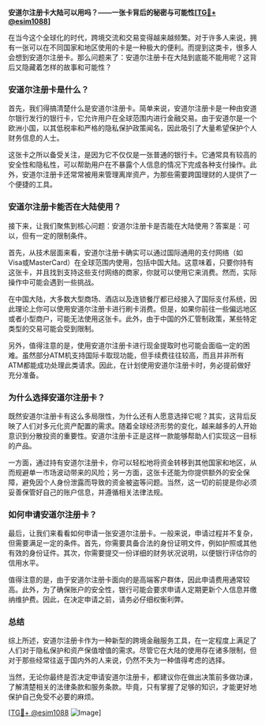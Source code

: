 **安道尔注册卡大陆可以用吗？——一张卡背后的秘密与可能性[[TG💪+ @esim1088](https://t.me/s/esim1088)]**

在当今这个全球化的时代，跨境交流和交易变得越来越频繁。对于许多人来说，拥有一张可以在不同国家和地区使用的卡是一种极大的便利。而提到这类卡，很多人会想到安道尔注册卡。那么问题来了：安道尔注册卡在大陆到底能不能用呢？这背后又隐藏着怎样的故事和可能性？

### 安道尔注册卡是什么？

首先，我们得搞清楚什么是安道尔注册卡。简单来说，安道尔注册卡是一种由安道尔银行发行的银行卡，它允许用户在全球范围内进行金融交易。由于安道尔是一个欧洲小国，以其低税率和严格的隐私保护政策闻名，因此吸引了大量希望保护个人财务信息的人士。

这张卡之所以备受关注，是因为它不仅仅是一张普通的银行卡。它通常具有较高的安全性和隐私性，可以帮助用户在不暴露个人信息的情况下完成各种支付操作。此外，安道尔注册卡还常常被用来管理离岸资产，为那些需要跨国理财的人提供了一个便捷的工具。

### 安道尔注册卡能否在大陆使用？

接下来，让我们聚焦到核心问题：安道尔注册卡是否能在大陆使用？答案是：可以，但有一定的限制条件。

首先，从技术层面来看，安道尔注册卡确实可以通过国际通用的支付网络（如Visa或MasterCard）在全球范围内使用，包括中国大陆。这意味着，只要你持有这张卡，并且找到支持这些支付网络的商家，你就可以使用它来消费。然而，实际操作中可能会遇到一些挑战。

在中国大陆，大多数大型商场、酒店以及连锁餐厅都已经接入了国际支付系统，因此理论上你可以使用安道尔注册卡进行刷卡消费。但是，如果你前往一些偏远地区或者小型商户，可能无法使用这张卡。此外，由于中国的外汇管制政策，某些特定类型的交易可能会受到限制。

另外，值得注意的是，使用安道尔注册卡进行现金提取时也可能会面临一定的困难。虽然部分ATM机支持国际卡取现功能，但手续费往往较高，而且并非所有ATM都能成功处理此类请求。因此，在计划使用安道尔注册卡时，务必提前做好充分准备。

### 为什么选择安道尔注册卡？

既然安道尔注册卡有这么多局限性，为什么还有人愿意选择它呢？其实，这背后反映了人们对多元化资产配置的需求。随着全球经济形势的变化，越来越多的人开始意识到分散投资的重要性。安道尔注册卡正是这样一款能够帮助人们实现这一目标的产品。

一方面，通过持有安道尔注册卡，你可以轻松地将资金转移到其他国家和地区，从而规避单一市场波动带来的风险；另一方面，这张卡还能为你提供额外的安全保障，避免因个人身份泄露而导致的资金被盗等问题。当然，这一切的前提是你必须妥善保管好自己的账户信息，并遵循相关法律法规。

### 如何申请安道尔注册卡？

最后，让我们来看看如何申请一张安道尔注册卡。一般来说，申请过程并不复杂，但需要满足一定的条件。首先，你需要具备合法的身份证明文件，例如护照或其他有效的身份证件。其次，你需要提交一份详细的财务状况说明，以便银行评估你的信用水平。

值得注意的是，由于安道尔注册卡面向的是高端客户群体，因此申请费用通常较高。此外，为了确保账户的安全性，银行可能会要求申请人定期更新个人信息并缴纳维护费。因此，在决定申请之前，请务必仔细权衡利弊。

### 总结

综上所述，安道尔注册卡作为一种新型的跨境金融服务工具，在一定程度上满足了人们对于隐私保护和资产保值增值的需求。尽管它在大陆的使用存在诸多限制，但对于那些经常往返于国内外的人来说，仍然不失为一种值得考虑的选择。

当然，无论你最终是否决定申请安道尔注册卡，都建议你在做出决策前多做功课，了解清楚相关的法律条款和服务条款。毕竟，只有掌握了足够的知识，才能更好地保护自己免受不必要的麻烦。

[[TG💪+ @esim1088](https://t.me/s/esim1088) ![Image](https://i.postimg.cc/4NQfJmqS/Snipaste-2025-05-13-00-14-12.png)]